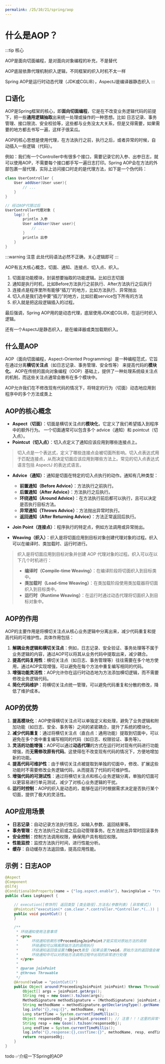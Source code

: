```yaml
---
permalink: /25/10/21/spring/aop
---
```


# 什么是AOP？

:::tip 核心

AOP是面向切面编程，是对面向对象编程的补充，不是替代

AOP底层依靠代理机制织入逻辑，不同框架的织入时机不太一样

Spring AOP是运行时动态代理（JDK或CGLIB），AspectJ是编译器静态织入
:::

## 口语化

AOP是Spring框架的核心，即**面向切面编程**，它是在不改变业务逻辑代码的前提下，把一些**通用逻辑抽取**出来统一处理或操作的一种思想。比如
日志记录、事务管理、接口限流、安全校验等，这些都与业务没太大关系，但是又得需要，如果需要的地方都去书写一遍，这样子很呆瓜。

AOP的核心思想是使用代理，在方法执行之前，执行之后，或者异常的时候，自动插入一些逻辑（代码）。

例如：我们有一个Controller中有很多个接口，需要记录它的入参、出参日志，就可以使用AOP，不需要每个接口都手写一遍日志打印。Spring
 AOP会在方法的外部包裹一层代理，实际上访问接口时走的是代理方法，如下是一个伪代码：

```java
class UserController {
    User addUser(User user){
        // ...
    } 
}

// 经过AOP代理过后
UserController代理对象 {
    log() {
        println 入参
        User addUser(User user){
            // ...
        } 
        println 出参
    }
}
```
:::warning 注意
此处代码语法必然不正确，关心逻辑即可
:::

AOP有五大核心概念，切面、通知、连接点、切入点、织入。

1. 切面是功能模块，封装想要抽取的功能逻辑。比如日志切面
2. 通知是执行时机，比如Before方法执行之前执行、After方法执行之后执行
3. 连接点是程序里所有能够“插刀”的地方，比如方法执行、异常抛出
4. 切入点是我们选中要“插刀”的地方，比如拦截service包下所有的方法
5. 织入就是把这段逻辑插入的过程。

最后强调，Spring AOP用的是动态代理，底层使用JDK或CGLIB，在运行时织入逻辑。

还有一个AspectJ是静态织入，是在编译器或类加载期织入。

## 什么是AOP

AOP（面向切面编程，Aspect-Oriented Programming）是一种编程范式，它旨在通过分离**横切关注点**（如日志记录、事务管理、安全性等）
来提高代码的**模块化**。 AOP在传统的面向对象编程（OOP）基础上，提供了一种处理系统级关注点的机制，而这些关注点通常会散布在多个模块中。

AOP允许我们在不修改现有代码的情况下，将特定的行为（切面）动态地应用到程序中的多个方法或类上

## AOP的核心概念

-   **Aspect（切面）**：切面是横切关注点的**模块化**，它定义了我们希望插入到程序中的额外行为。 
一个切面通常可以包含多个 advice（通知）和 pointcut（切入点）。
-   **Pointcut（切入点）**：切入点定义了通知应该应用到哪些连接点上。

>   切入点是一个表达式，定义了哪些连接点会被切面所影响。切入点表达式用于匹配连接点，从而决定切面应该应用到哪些方法上。常见的切入点表达式语言包括 AspectJ 的表达式语言。

-   **Advice（通知）**：通知是切面在特定的切入点执行的动作。通知有几种类型：
    -   **前置通知（Before Advice）**：方法执行之前执行。
    -   **后置通知（After Advice）**：方法执行之后执行。
    -   **环绕通知（Around Advice）**：在方法执行前后都可以执行，且可以决定是否执行目标方法。
    -   **异常通知（Throws Advice）**：方法抛出异常时执行。
    -   **返回通知（After Returning Advice）**：方法正常返回后执行。

-   **Join Point（连接点）**：程序执行的特定点，例如方法调用或异常抛出。

-   **Weaving（织入）**：织入是将切面应用到目标对象创建代理对象的过程。织入可以在编译时、类加载时、运行时进行。

>   织入是将切面应用到目标对象并创建 AOP 代理对象的过程。织入可以在以下几个时机进行：
>
>   -   **编译时（Compile-time Weaving）**：在编译阶段将切面织入到目标类中。
>   -   **类加载时（Load-time Weaving）**：在类加载阶段使用类加载器将切面织入到目标类中。
>   -   **运行时（Runtime Weaving）**：在运行时通过动态代理将切面织入到目标对象中。



## AOP的作用

AOP的主要作用是将横切关注点从核心业务逻辑中分离出来，减少代码重复和提高代码的可维护性。具体作用包括：

1.  **解耦业务逻辑和横切关注点**：例如，日志记录、安全验证、事务处理等不属于业务逻辑的内容，通过AOP可以将其从业务代码中提取出来，减少耦合。
2.  **提高代码复用性**：横切关注点（如日志、事务管理等）往往需要在多个地方使用，通过AOP实现增强，可以避免在每个方法中重复编写相同的代码。
3.  **增强功能灵活性**：AOP允许你在运行时动态地为方法添加横切逻辑，而不需要修改业务逻辑代码。
4.  **简化代码维护**：将横切关注点统一管理，可以避免代码重复和分散的修改，降低了维护成本。

## AOP的优势

1.  **提高模块化**：AOP使得横切关注点可以单独定义和处理，避免了业务逻辑和附加功能（如日志、安全、事务等）之间的紧密耦合，提升了系统的模块化。
2.  **减少代码重复**：通过将横切关注点（直白点：通用功能）提取到切面中，可以避免在多个类中重复编写相同的代码（如日志、权限验证、事务等）。
3.  **灵活的功能增强**：AOP可以通过**动态代理**的方式在运行时对现有代码进行功能增强，而**无需修改原有代码**。这使得在不改变现有代码的情况下，方便地增加新的功能。
4.  **提高代码可维护性**：由于横切关注点被提取到单独的切面中，修改、扩展这些功能时不需要修改业务逻辑代码，从而提高了代码的可维护性。
5.  **增强代码的可测试性**：通过将横切关注点和核心业务逻辑分离，单独的切面可以更容易进行单元测试，减少了对核心业务逻辑的干扰。
6.  **运行时控制**：AOP的织入是动态的，能够在运行时根据需求决定是否执行某个切面，提供了极大的灵活性。

## AOP应用场景

-   **日志记录**：自动记录方法执行情况，如输入参数、返回结果等。
-   **事务管理**：在方法执行之前或之后自动管理事务。在方法抛出异常时回滚事务
-   **安全控制**：控制方法调用权限，确保用户具有相应权限。
-   **性能监控**：监控方法执行时间，进行性能分析。
-   **缓存**：自动缓存方法返回值，提高应用性能。

## 示例：日志AOP

```java
@Aspect
@Component
@Slf4j
@ConditionalOnProperty(name = {"log.aspect.enable"}, havingValue = "true", matchIfMissing = false)
public class LogAspect {

    // execution([修饰符] 返回类型 [类全路径].方法名(参数列表) [异常模式])
    @Pointcut("execution(* com.clear.*.controller.*Controller.*(..)) || " + "execution(* com.clear.*.service.*Service.*(..))")
    public void pointCut() {
    }

    /**
     * 环绕通知使用注意事项
     * <pre>
     *      环绕通知依赖形参ProceedingJoinPoint才能实现对原始方法的调用
     *      环绕通知可以隔离原始方法的调用执行
     *      环绕通知返回值设置为Object类型（如果设置为void，原始方法的返回值会被吞掉，方法返回值为null）
     *      环绕通知中可以对原始方法调用过程中出现的异常进行处理
     * </pre>
     *
     * @param joinPoint
     * @throws Throwable
     */
    @Around(value = "pointCut()")
    public Object around(ProceedingJoinPoint joinPoint) throws Throwable {
        Object[] args = joinPoint.getArgs();
        String req = new Gson().toJson(args);
        MethodSignature methodSignature = (MethodSignature) joinPoint.getSignature();
        String methodName = methodSignature.getDeclaringType().getName() + "." + methodSignature.getName();
        log.info("{},req:{}", methodName, req);
        Long startTime = System.currentTimeMillis();
        Object responseObj = joinPoint.proceed(); // 注意！！！这里的异常千万不能捕获，如果捕获了就是将业务方法的异常给捕获了，因此抛出
        String resp = new Gson().toJson(responseObj);
        Long endTime = System.currentTimeMillis();
        log.info("{},response:{},costTime:{}", methodName, resp, endTime - startTime);
        return responseObj;
    }
}
```


todo ✅介绍一下Spring的AOP